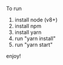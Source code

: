 To run

1) install node (v8+)
2) install npm
3) install yarn
4) run "yarn install"
5) run "yarn start"

enjoy!